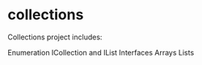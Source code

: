 # collections

Collections project includes:

Enumeration
ICollection and IList Interfaces
Arrays
Lists

